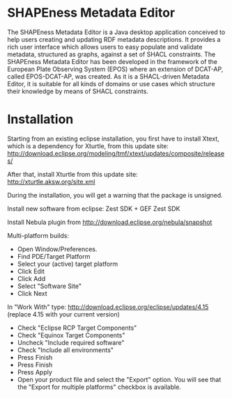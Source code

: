 # SHAPEness Metadata Editor

The SHAPEness Metadata Editor is a Java desktop application conceived to help users creating and updating RDF metadata descriptions. It provides a rich user interface which allows users to easy populate and validate metadata, structured as graphs, against a set of SHACL constraints.
The SHAPEness Metadata Editor has been developed in the framework of the European Plate Observing System (EPOS) where an extension of DCAT-AP, called EPOS-DCAT-AP, was created.
As it is a SHACL-driven Metadata Editor, it is suitable for all kinds of domains or use cases which structure their knowledge by means of SHACL constraints.


# Installation
Starting from an existing eclipse installation, you first have to install Xtext, which is a dependency for Xturtle, from this update site:
http://download.eclipse.org/modeling/tmf/xtext/updates/composite/releases/

After that, install Xturtle from this update site:
http://xturtle.aksw.org/site.xml

During the installation, you will get a warning that the package is unsigned.

Install new software from eclipse: Zest SDK + GEF Zest SDK

Install Nebula plugin from http://download.eclipse.org/nebula/snapshot

Multi-platform builds:

- Open Window/Preferences.
- Find PDE/Target Platform
- Select your (active) target platform
- Click Edit
- Click Add
- Select "Software Site"
- Click Next

In "Work With" type: http://download.eclipse.org/eclipse/updates/4.15 (replace 4.15 with your current version)
- Check "Eclipse RCP Target Components"
- Check "Equinox Target Components"
- Uncheck "Include required software"
- Check "Include all environments"
- Press Finish
- Press Finish
- Press Apply
- Open your product file and select the "Export" option. You will see that the "Export for multiple platforms" checkbox is available.

